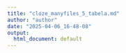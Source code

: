 ```yaml
---
title: "cloze_manyfiles_5_tabela.md"
author: "author"
date: "2025-04-06_16-48-08"
output:
  html_document: default
---
```

